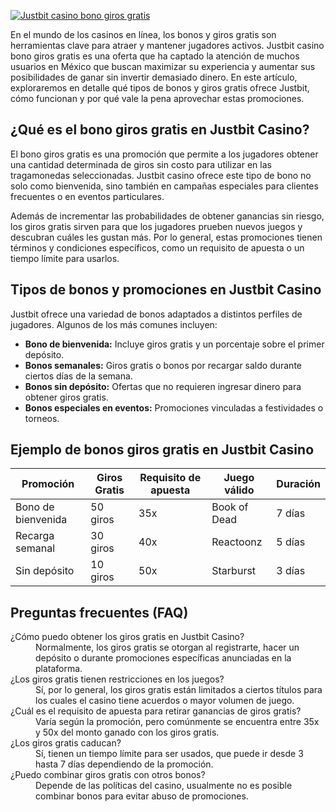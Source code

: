 [![Justbit casino bono giros gratis](https://123-caf.pages.dev/gitsignup.png)](https://vrmoo.ru/Bt82HjjY)

<p>En el mundo de los casinos en línea, los bonos y giros gratis son herramientas clave para atraer y mantener jugadores activos. Justbit casino bono giros gratis es una oferta que ha captado la atención de muchos usuarios en México que buscan maximizar su experiencia y aumentar sus posibilidades de ganar sin invertir demasiado dinero. En este artículo, exploraremos en detalle qué tipos de bonos y giros gratis ofrece Justbit, cómo funcionan y por qué vale la pena aprovechar estas promociones.</p>  <h2>¿Qué es el bono giros gratis en Justbit Casino?</h2> <p>El bono giros gratis es una promoción que permite a los jugadores obtener una cantidad determinada de giros sin costo para utilizar en las tragamonedas seleccionadas. Justbit casino ofrece este tipo de bono no solo como bienvenida, sino también en campañas especiales para clientes frecuentes o en eventos particulares.</p> <p>Además de incrementar las probabilidades de obtener ganancias sin riesgo, los giros gratis sirven para que los jugadores prueben nuevos juegos y descubran cuáles les gustan más. Por lo general, estas promociones tienen términos y condiciones específicos, como un requisito de apuesta o un tiempo límite para usarlos.</p>  <h2>Tipos de bonos y promociones en Justbit Casino</h2> <p>Justbit ofrece una variedad de bonos adaptados a distintos perfiles de jugadores. Algunos de los más comunes incluyen:</p> <ul>   <li><strong>Bono de bienvenida:</strong> Incluye giros gratis y un porcentaje sobre el primer depósito.</li>   <li><strong>Bonos semanales:</strong> Giros gratis o bonos por recargar saldo durante ciertos días de la semana.</li>   <li><strong>Bonos sin depósito:</strong> Ofertas que no requieren ingresar dinero para obtener giros gratis.</li>   <li><strong>Bonos especiales en eventos:</strong> Promociones vinculadas a festividades o torneos.</li> </ul>  <h2>Ejemplo de bonos giros gratis en Justbit Casino</h2> <table>   <thead>     <tr>       <th>Promoción</th>       <th>Giros Gratis</th>       <th>Requisito de apuesta</th>       <th>Juego válido</th>       <th>Duración</th>     </tr>   </thead>   <tbody>     <tr>       <td>Bono de bienvenida</td>       <td>50 giros</td>       <td>35x</td>       <td>Book of Dead</td>       <td>7 días</td>     </tr>     <tr>       <td>Recarga semanal</td>       <td>30 giros</td>       <td>40x</td>       <td>Reactoonz</td>       <td>5 días</td>     </tr>     <tr>       <td>Sin depósito</td>       <td>10 giros</td>       <td>50x</td>       <td>Starburst</td>       <td>3 días</td>     </tr>   </tbody> </table>  <h2>Preguntas frecuentes (FAQ)</h2> <dl>   <dt>¿Cómo puedo obtener los giros gratis en Justbit Casino?</dt>   <dd>Normalmente, los giros gratis se otorgan al registrarte, hacer un depósito o durante promociones específicas anunciadas en la plataforma.</dd>    <dt>¿Los giros gratis tienen restricciones en los juegos?</dt>   <dd>Sí, por lo general, los giros gratis están limitados a ciertos títulos para los cuales el casino tiene acuerdos o mayor volumen de juego.</dd>    <dt>¿Cuál es el requisito de apuesta para retirar ganancias de giros gratis?</dt>   <dd>Varía según la promoción, pero comúnmente se encuentra entre 35x y 50x del monto ganado con los giros gratis.</dd>    <dt>¿Los giros gratis caducan?</dt>   <dd>Sí, tienen un tiempo límite para ser usados, que puede ir desde 3 hasta 7 días dependiendo de la promoción.</dd>    <dt>¿Puedo combinar giros gratis con otros bonos?</dt>   <dd>Depende de las políticas del casino, usualmente no es posible combinar bonos para evitar abuso de promociones.</dd> </dl>